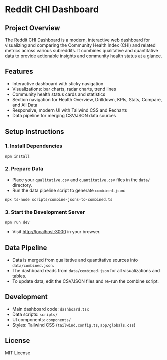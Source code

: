 # Reddit CHI Dashboard

## Project Overview

The Reddit CHI Dashboard is a modern, interactive web dashboard for visualizing and comparing the Community Health Index (CHI) and related metrics across various subreddits. It combines qualitative and quantitative data to provide actionable insights and community health status at a glance.

## Features
- Interactive dashboard with sticky navigation
- Visualizations: bar charts, radar charts, trend lines
- Community health status cards and statistics
- Section navigation for Health Overview, Drilldown, KPIs, Stats, Compare, and All Data
- Responsive, modern UI with Tailwind CSS and Recharts
- Data pipeline for merging CSV/JSON data sources

## Setup Instructions

### 1. Install Dependencies
```
npm install
```

### 2. Prepare Data
- Place your `qualitative.csv` and `quantitative.csv` files in the `data/` directory.
- Run the data pipeline script to generate `combined.json`:
```
npx ts-node scripts/combine-jsons-to-combined.ts
```

### 3. Start the Development Server
```
npm run dev
```
- Visit [http://localhost:3000](http://localhost:3000) in your browser.

## Data Pipeline
- Data is merged from qualitative and quantitative sources into `data/combined.json`.
- The dashboard reads from `data/combined.json` for all visualizations and tables.
- To update data, edit the CSV/JSON files and re-run the combine script.

## Development
- Main dashboard code: `dashboard.tsx`
- Data scripts: `scripts/`
- UI components: `components/`
- Styles: Tailwind CSS (`tailwind.config.ts`, `app/globals.css`)

## License
MIT License 